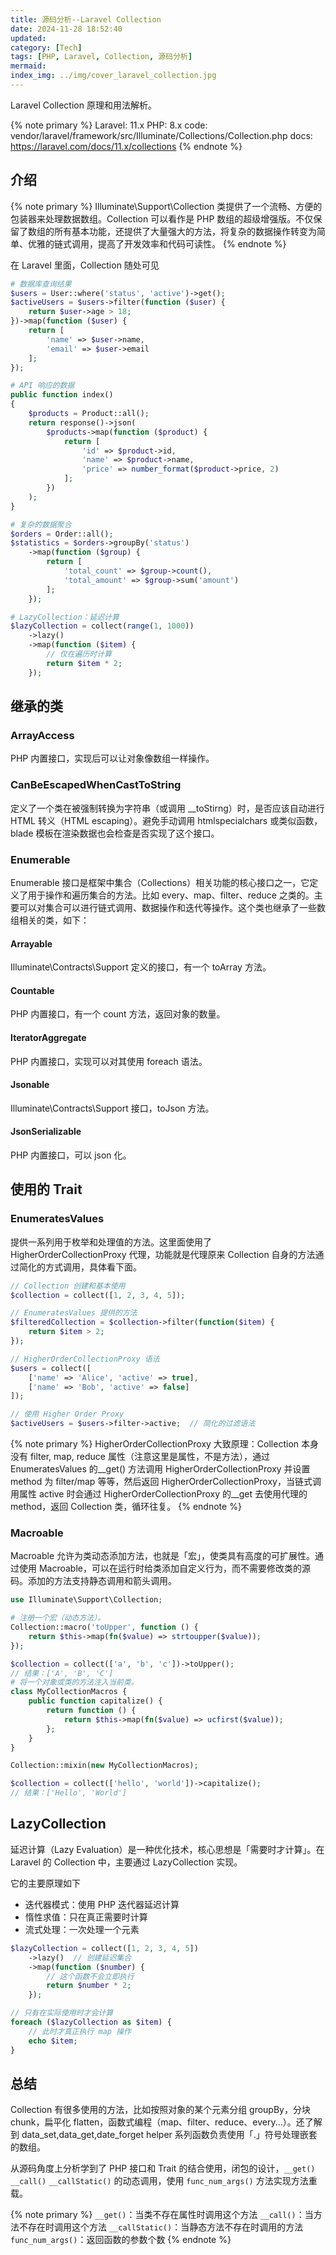 ```yaml
---
title: 源码分析--Laravel Collection
date: 2024-11-28 18:52:40
updated:
category: [Tech]
tags: [PHP, Laravel, Collection, 源码分析]
mermaid:
index_img: ../img/cover_laravel_collection.jpg
---
```


Laravel Collection 原理和用法解析。

<!-- more -->

{% note primary %}
Laravel: 11.x
PHP: 8.x
code: vendor/laravel/framework/src/Illuminate/Collections/Collection.php
docs: <https://laravel.com/docs/11.x/collections>
{% endnote %}

## 介绍

{% note primary %}
Illuminate\Support\Collection 类提供了一个流畅、方便的包装器来处理数据数组。Collection 可以看作是 PHP 数组的超级增强版。不仅保留了数组的所有基本功能，还提供了大量强大的方法，将复杂的数据操作转变为简单、优雅的链式调用，提高了开发效率和代码可读性。
{% endnote %}

在 Laravel 里面，Collection 随处可见

```php
# 数据库查询结果
$users = User::where('status', 'active')->get();
$activeUsers = $users->filter(function ($user) {
    return $user->age > 18;
})->map(function ($user) {
    return [
        'name' => $user->name,
        'email' => $user->email
    ];
});

# API 响应的数据
public function index()
{
    $products = Product::all();
    return response()->json(
        $products->map(function ($product) {
            return [
                'id' => $product->id,
                'name' => $product->name,
                'price' => number_format($product->price, 2)
            ];
        })
    );
}

# 复杂的数据聚合
$orders = Order::all();
$statistics = $orders->groupBy('status')
    ->map(function ($group) {
        return [
            'total_count' => $group->count(),
            'total_amount' => $group->sum('amount')
        ];
    });

# LazyCollection：延迟计算
$lazyCollection = collect(range(1, 1000))
    ->lazy()
    ->map(function ($item) {
        // 仅在遍历时计算
        return $item * 2;
    });
```

## 继承的类

### ArrayAccess

PHP 内置接口，实现后可以让对象像数组一样操作。

### CanBeEscapedWhenCastToString

定义了一个类在被强制转换为字符串（或调用 __toStirng）时，是否应该自动进行 HTML 转义（HTML escaping）。避免手动调用 htmlspecialchars 或类似函数，blade 模板在渲染数据也会检查是否实现了这个接口。

### Enumerable

Enumerable 接口是框架中集合（Collections）相关功能的核心接口之一，它定义了用于操作和遍历集合的方法。比如 every、map、filter、reduce 之类的。主要可以对集合可以进行链式调用、数据操作和迭代等操作。这个类也继承了一些数组相关的类，如下：

#### Arrayable

Illuminate\Contracts\Support 定义的接口，有一个 toArray 方法。

#### Countable

PHP 内置接口，有一个 count 方法，返回对象的数量。

#### IteratorAggregate

PHP 内置接口，实现可以对其使用 foreach 语法。

#### Jsonable

Illuminate\Contracts\Support 接口，toJson 方法。

#### JsonSerializable

PHP 内置接口，可以 json 化。

## 使用的 Trait

### EnumeratesValues

提供一系列用于枚举和处理值的方法。这里面使用了 HigherOrderCollectionProxy 代理，功能就是代理原来 Collection 自身的方法通过简化的方式调用，具体看下面。

```php
// Collection 创建和基本使用
$collection = collect([1, 2, 3, 4, 5]);

// EnumeratesValues 提供的方法
$filteredCollection = $collection->filter(function($item) {
    return $item > 2;
});

// HigherOrderCollectionProxy 语法
$users = collect([
    ['name' => 'Alice', 'active' => true],
    ['name' => 'Bob', 'active' => false]
]);

// 使用 Higher Order Proxy
$activeUsers = $users->filter->active;  // 简化的过滤语法
```

{% note primary %}
HigherOrderCollectionProxy 大致原理：Collection 本身没有 filter, map, reduce 属性（注意这里是属性，不是方法），通过 EnumeratesValues 的__get() 方法调用 HigherOrderCollectionProxy 并设置 method 为 filter/map 等等，然后返回 HigherOrderCollectionProxy，当链式调用属性 active 时会通过 HigherOrderCollectionProxy 的__get 去使用代理的 method，返回 Collection 类，循环往复。
{% endnote %}

### Macroable

Macroable 允许为类动态添加方法，也就是「宏」，使类具有高度的可扩展性。通过使用 Macroable，可以在运行时给类添加自定义行为，而不需要修改类的源码。添加的方法支持静态调用和箭头调用。

```php
use Illuminate\Support\Collection;

# 注册一个宏（动态方法）。
Collection::macro('toUpper', function () {
    return $this->map(fn($value) => strtoupper($value));
});

$collection = collect(['a', 'b', 'c'])->toUpper();
// 结果：['A', 'B', 'C']
# 将一个对象或类的方法注入当前类。
class MyCollectionMacros {
    public function capitalize() {
        return function () {
            return $this->map(fn($value) => ucfirst($value));
        };
    }
}

Collection::mixin(new MyCollectionMacros);

$collection = collect(['hello', 'world'])->capitalize();
// 结果：['Hello', 'World']
```

## LazyCollection

延迟计算（Lazy Evaluation）是一种优化技术，核心思想是「需要时才计算」。在 Laravel 的 Collection 中，主要通过 LazyCollection 实现。

它的主要原理如下

- 迭代器模式：使用 PHP 迭代器延迟计算
- 惰性求值：只在真正需要时计算
- 流式处理：一次处理一个元素

```php
$lazyCollection = collect([1, 2, 3, 4, 5])
    ->lazy()  // 创建延迟集合
    ->map(function ($number) {
        // 这个函数不会立即执行
        return $number * 2;
    });

// 只有在实际使用时才会计算
foreach ($lazyCollection as $item) {
    // 此时才真正执行 map 操作
    echo $item;
}
```

## 总结

Collection 有很多使用的方法，比如按照对象的某个元素分组 groupBy，分块 chunk，扁平化 flatten，函数式编程（map、filter、reduce、every...）。还了解到 data_set,data_get,date_forget helper 系列函数负责使用「.」符号处理嵌套的数组。

从源码角度上分析学到了 PHP 接口和 Trait 的结合使用，闭包的设计，`__get()` `__call()` `__callStatic()` 的动态调用，使用 `func_num_args()` 方法实现方法重载。

{% note primary %}
`__get()`：当类不存在属性时调用这个方法
`__call()`：当方法不存在时调用这个方法
`__callStatic()`：当静态方法不存在时调用的方法
`func_num_args()`：返回函数的参数个数
{% endnote %}
